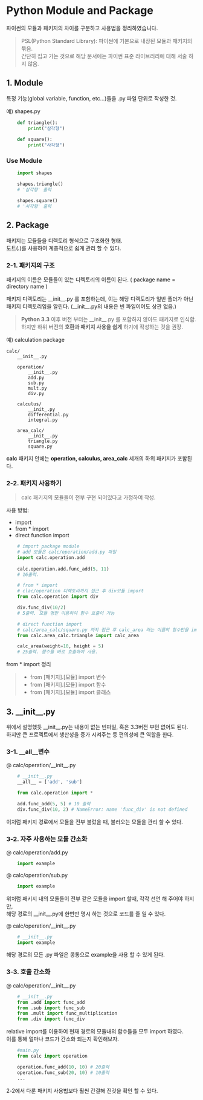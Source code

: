 # Python Module and Package
파이썬의 모듈과 패키지의 차이를 구분하고 사용법을 정리하였습니다.

> PSL(Python Standard Library): 파이썬에 기본으로 내장된 모듈과 패키지의 묶음.  
> 간단히 집고 가는 것으로 해당 문서에는 파이썬 표준 라이브러리에 대해 서술 하지 않음.
  
## 1. Module
특정 기능(global variable, function, etc...)들을 .py 파일 단위로 작성한 것.

예)  shapes.py
```python
    def triangle():
        print("삼각형")
    
    def square():
        print("사각형")
```

### Use Module
``` python
    import shapes

    shapes.triangle()
    # '삼각형' 출력

    shapes.square()
    # '사각형' 출력
```

## 2. Package
패키지는 모듈들을 디렉토리 형식으로 구조화한 형태.  
도트(.)를 사용하여 계층적으로 쉽게 관리 할 수 있다.  
  
### 2-1. 패키지의 구조
패키지의 이름은 모듈들이 있는 디렉토리의 이름이 된다. ( package name = directory name )  
  
패키지 디렉토리는 \_\_init\_\_.py 를 포함하는데, 이는 해당 디렉토리가 일반 폴더가 아닌 패키지 디렉토리임을 알린다. (\_\_init__.py의 내용은 빈 파일이어도 상관 없음.)   

> __Python 3.3__ 이후 버전 부터는 \_\_init\__.py 를 포함하지 않아도 패키지로 인식함.  
> 하지만 하위 버전의 __호환과 패키지 사용을 쉽게__ 하기에 작성하는 것을 권장.  


예) calculation package
``` 
calc/
    __init__.py

    operation/
        __init__.py
        add.py
        sub.py
        mult.py
        div.py

    calculus/    
        __init_.py
        differential.py
        integral.py
    
    area_calc/
        __init__.py
        triangle.py
        square.py
```

__calc__ 패키지 안에는 __operation, calculus, area_calc__ 세개의 하위 패키지가 포함된다.  

### 2-2. 패키지 사용하기  
> calc 패키지의 모듈들이 전부 구현 되어있다고 가정하여 작성.

사용 방법:
* import
* from * import
* direct function import  

```python
    # import package module
    # add 모듈은 calc/operation/add.py 파일
    import calc.operation.add
    
    calc.operation.add.func_add(5, 11)
    # 16출력.

    # from * import
    # clac/operation 디렉토리까지 접근 후 div모듈 import
    from calc.operation import div

    div.func_div(10/2)
    # 5출력. 모듈 명만 이용하여 함수 호출이 가능

    # direct function import
    # calc/area_calc/square.py 까지 접근 후 calc_area 라는 이름의 함수만을 import
    from calc.area_calc.triangle import calc_area

    calc_area(weight=10, height = 5)
    # 25출력. 함수를 바로 호출하여 사용.
```  

from * import 정리
> * from [패키지].[모듈] import 변수
> * from [패키지].[모듈] import 함수
> * from [패키지].[모듈] import 클래스

## 3. \_\_init__.py
위에서 설명했듯 \_\_init__.py는 내용이 없는 빈파일, 혹은 3.3버전 부턴 없어도 된다.  
하지만 큰 프로젝트에서 생산성을 증가 시켜주는 등 편의성에 큰 역할을 한다.

### 3-1. \_\_all__변수
@ calc/operation/\_\_init__.py
```python
    # __init__.py
    __all__ = ['add', 'sub']
```
```python
    from calc.operation import *

    add.func_add(5, 5) # 10 출력
    div.func_div(10, 2) # NameError: name 'func_div' is not defined
```

이처럼 패키지 경로에서 모듈을 전부 불렀을 때, 불러오는 모듈을 관리 할 수 있다.  

### 3-2. 자주 사용하는 모듈 간소화
@ calc/operation/add.py
```python
    import example
```
@ calc/operation/sub.py
```python
    import example
```

위처럼 패키지 내의 모듈들이 전부 같은 모듈을 import 할때, 각각 선언 해 주어야 하지만,  
해당 경로의 \_\_init__.py에 한번만 명시 하는 것으로 코드를 줄 일 수 있다.

@ calc/operation/\_\_init__.py
```python
    # __init__.py
    import example
```
해당 경로의 모든 .py 파일은 콩통으로 example을 사용 할 수 있게 된다.

### 3-3. 호출 간소화
<!-- > 설명하기 앞서 파이썬은 absolute path(절대경로)와 relative path(상대경로)를 지원한다.  
> 이들의 차이점은 __경로의 시작점이다__.  
> 절대경로는 프로젝트 최상단 디렉토리를 기준으로 import path를 찾는 반면  
> 상대경로는 현재 파일의 위치를 기준으로 삼는다. -->

@ calc/operation/\_\_init__.py
```python
    # __init__.py
    from .add import func_add
    from .sub import func_sub
    from .mult import func_multiplication
    from .div import func_div
```
relative import를 이용하여 현재 경로의 모듈내의 함수들을 모두 import 하였다.  
이를 통해 얼마나 코드가 간소화 되는지 확인해보자.
```python
    #main.py
    from calc import operation

    operation.func_add(10, 10) # 20출력
    operation.func_sub(20, 10) # 10출력
    ...
```
2-2에서 다룬 패키지 사용법보다 훨씬 간결해 진것을 확인 할 수 있다.